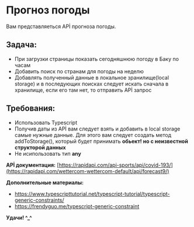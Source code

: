 # Прогноз погоды

Вам представляеться APİ прогноза погоды.

## Задача:
- При загрузки страницы показать сегодняшнюю погоду в Баку по часам 
- Добавить поиск по странам для погоды на неделю
- Добавлять полученный данные в локальное зранилище(local storage) и в последующих поисках следует искать сначала в хранилище, если его там нет, то отправить APİ запрос 


## Требования:
- Использовать Typescript
- Получив даты из APİ вам следует взять и добавить в local storage самые нужные данные. Для этого вам следует создать метод addToStorage(), который будет принимать **обьект! но с неизвестной структорой данных**
- Не исипользовать тип **any**

**APİ документация:** [https://rapidapi.com/api-sports/api/covid-193/](https://rapidapi.com/wettercom-wettercom-default/api/forecast9/)

**Дополнительные материалы:**
- https://www.typescripttutorial.net/typescript-tutorial/typescript-generic-constraints/
- https://frendyguo.me/typescript-generic-constraint


**Удачи! ^_^**
